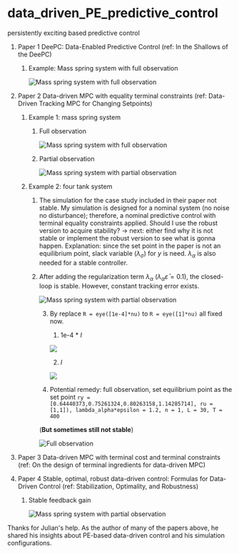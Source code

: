 # data_driven_PE_predictive_control
persistently exciting based predictive control

1. Paper 1 DeePC: Data-Enabled Predictive Control (ref: In the Shallows of the DeePC)

   1. Example: Mass spring system with full observation

      ![Mass spring system with full observation](images/mass_spring_DeePC.png)

2. Paper 2 Data-driven MPC with equality terminal constraints (ref: Data-Driven Tracking MPC for Changing Setpoints)

   1. Example 1: mass spring system

      1. Full observation

         ![Mass spring system with full observation](images/mass_spring_PE_full_obs_with_eq_terminal.png)

      2. Partial observation

         ![Mass spring system with partial observation](images/mass_spring_PE_partial_obs_with_eq_terminal.png)

   2. Example 2: four tank system

      1. The simulation for the case study included in their paper not stable. My simulation is designed for a nominal system (no noise no disturbance); therefore, a nominal predictive control with terminal equality constraints applied. Should I use the robust version to acquire stability? -> next: either find why it is not stable or implement the robust version to see what is gonna happen. Explanation: since the set point in the paper is not an equilibrium point, slack variable ($\lambda_{\sigma}$) for $y$ is need. $\lambda_{\alpha}$ is also needed for a stable controller.

      2. After adding the regularization term $\lambda_{\alpha}$ ($\lambda_{\alpha} \bar{\varepsilon} = 0.1$), the closed-loop is stable. However, constant tracking error exists. 

         ![Mass spring system with partial observation](images/four_tank_PE_partial_obs_with_eq_terminal_sigma_alpha.png)

         3. By replace `R = eye([1e-4]*nu)`  to  `R = eye([1]*nu)` all fixed now.

            1. 1e-4 * $I$

            ![](images/four_tank_PE_partial_obs_with_eq_terminal_sigma_alpha_Q=1e-4.png)

            2. $I$

            ![](images/four_tank_PE_partial_obs_with_eq_terminal_sigma_alpha_Q=1.png)

         4. Potential remedy: full observation, set equilibrium point as the set point `ry = [0.64440373,0.75261324,0.80263158,1.14285714], ru = [1,1]), lambda_alpha*epsilon = 1.2, n = 1, L = 30, T = 400`

         (**But sometimes still not stable**)

         ![Full observation](images/four_tank_PE_full_obs_with_eq_terminal_sigma_alpha.png)

3. Paper 3 Data-driven MPC with terminal cost and terminal constraints (ref: On the design of terminal ingredients for data-driven MPC)

4. Paper 4 Stable, optimal, robust data-driven control: Formulas for Data-Driven Control (ref: Stabilization, Optimality, and Robustness)

   1. Stable feedback gain

      ![Mass spring system with partial observation](images/mass_spring_stable_fb.png)





Thanks for Julian's help. As the author of many of the papers above, he shared his insights about PE-based data-driven control and his simulation configurations. 

